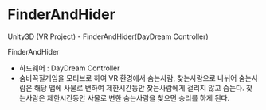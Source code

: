 # FinderAndHider
Unity3D (VR Project) - FinderAndHider(DayDream Controller)

FinderAndHider 
- 하드웨어 : DayDream Controller
- 숨바꼭질게임을 모티브로 하여 VR 환경에서 숨는사람, 찾는사람으로 나뉘어 숨는사람은 해당 맵에 사물로 변하여 제한시간동안 찾는사람에게 걸리지 않고 
 숨는다. 찾는사람은 제한시간동안 사물로 변한 숨는사람을 찾으면 승리를 하게 된다. 

